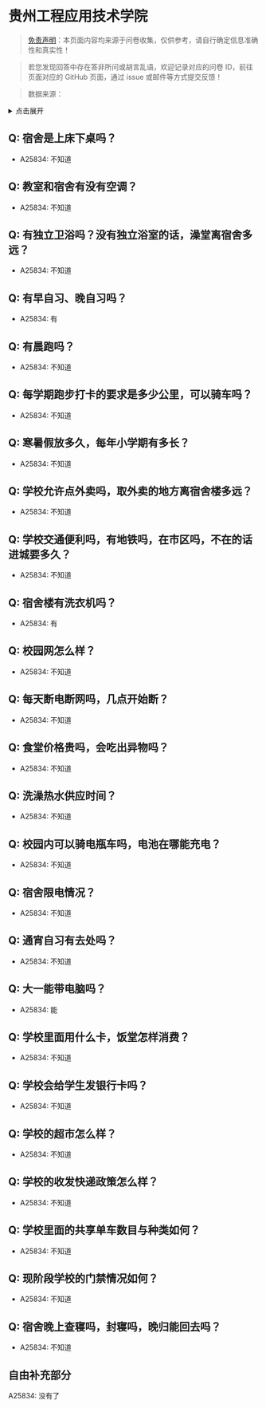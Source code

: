 # 贵州工程应用技术学院

> [免责声明](https://colleges.chat/#_3)：本页面内容均来源于问卷收集，仅供参考，请自行确定信息准确性和真实性！

> 若您发现回答中存在答非所问或胡言乱语，欢迎记录对应的问卷 ID，前往页面对应的 GitHub 页面，通过 issue 或邮件等方式提交反馈！

> 数据来源：

<details><summary>点击展开</summary>
<ul>
<li>A25834: 匿名 (2024 年 07 月)</li>
</ul>
</details>

## Q: 宿舍是上床下桌吗？

- A25834: 不知道

## Q: 教室和宿舍有没有空调？

- A25834: 不知道

## Q: 有独立卫浴吗？没有独立浴室的话，澡堂离宿舍多远？

- A25834: 不知道

## Q: 有早自习、晚自习吗？

- A25834: 有

## Q: 有晨跑吗？

- A25834: 不知道

## Q: 每学期跑步打卡的要求是多少公里，可以骑车吗？

- A25834: 不知道

## Q: 寒暑假放多久，每年小学期有多长？

- A25834: 不知道

## Q: 学校允许点外卖吗，取外卖的地方离宿舍楼多远？

- A25834: 不知道

## Q: 学校交通便利吗，有地铁吗，在市区吗，不在的话进城要多久？

- A25834: 不知道

## Q: 宿舍楼有洗衣机吗？

- A25834: 有

## Q: 校园网怎么样？

- A25834: 不知道

## Q: 每天断电断网吗，几点开始断？

- A25834: 不知道

## Q: 食堂价格贵吗，会吃出异物吗？

- A25834: 不知道

## Q: 洗澡热水供应时间？

- A25834: 不知道

## Q: 校园内可以骑电瓶车吗，电池在哪能充电？

- A25834: 不知道

## Q: 宿舍限电情况？

- A25834: 不知道

## Q: 通宵自习有去处吗？

- A25834: 不知道

## Q: 大一能带电脑吗？

- A25834: 能

## Q: 学校里面用什么卡，饭堂怎样消费？

- A25834: 不知道

## Q: 学校会给学生发银行卡吗？

- A25834: 不知道

## Q: 学校的超市怎么样？

- A25834: 不知道

## Q: 学校的收发快递政策怎么样？

- A25834: 不知道

## Q: 学校里面的共享单车数目与种类如何？

- A25834: 不知道

## Q: 现阶段学校的门禁情况如何？

- A25834: 不知道

## Q: 宿舍晚上查寝吗，封寝吗，晚归能回去吗？

- A25834: 不知道

## 自由补充部分

A25834: 没有了